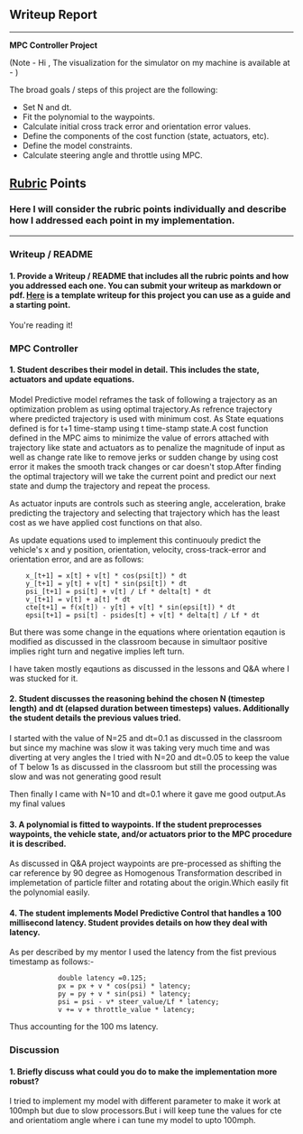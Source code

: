## Writeup Report

---

**MPC Controller Project**

(Note - Hi , The visualization for the simulator on my machine is available at - )

The broad goals / steps of this project are the following:

* Set N and dt.
* Fit the polynomial to the waypoints.
* Calculate initial cross track error and orientation error values.
* Define the components of the cost function (state, actuators, etc).
* Define the model constraints.
* Calculate steering angle and throttle using MPC.


## [Rubric](https://review.udacity.com/#!/rubrics/896/view) Points
### Here I will consider the rubric points individually and describe how I addressed each point in my implementation.  

---
### Writeup / README

#### 1. Provide a Writeup / README that includes all the rubric points and how you addressed each one.  You can submit your writeup as markdown or pdf.  [Here](https://github.com/udacity/CarND-Vehicle-Detection/blob/master/writeup_template.md) is a template writeup for this project you can use as a guide and a starting point.  

You're reading it!

### MPC Controller

#### 1. Student describes their model in detail. This includes the state, actuators and update equations.

Model Predictive model reframes the task of following a trajectory as an optimization problem as using optimal trajectory.As refrence trajectory where predicted trajectory is used with minimum cost.
As State equations defined is for t+1 time-stamp using t time-stamp state.A cost function defined in the MPC aims to minimize the value of errors attached with trajectory like state and actuators as to penalize the magnitude of input as well as change rate like to remove jerks or sudden change by using cost error it makes the smooth track changes or car doesn't stop.After finding the optimal trajectory will we take the current point and predict our next state and dump the trajectory and repeat the process.

As actuator inputs are controls such as steering angle, acceleration, brake predicting the trajectory and selecting that trajectory which has the least cost as we have applied cost functions on that also.

As update equations used to implement this continuouly predict the vehicle's x and y position, orientation, velocity, cross-track-error and orientation error, and are as follows:

        x_[t+1] = x[t] + v[t] * cos(psi[t]) * dt
        y_[t+1] = y[t] + v[t] * sin(psi[t]) * dt
        psi_[t+1] = psi[t] + v[t] / Lf * delta[t] * dt
        v_[t+1] = v[t] + a[t] * dt
        cte[t+1] = f(x[t]) - y[t] + v[t] * sin(epsi[t]) * dt
        epsi[t+1] = psi[t] - psides[t] + v[t] * delta[t] / Lf * dt

But there was some change in the equations where orientation eqaution is modified as discussed in the classroom because in simultaor positive implies right turn and negative implies left turn.

I have taken mostly eqautions as discussed in the lessons and Q&A where I was stucked for it.

#### 2. Student discusses the reasoning behind the chosen N (timestep length) and dt (elapsed duration between timesteps) values. Additionally the student details the previous values tried.


I started with the value of N=25 and dt=0.1 as discussed in the classroom but since my machine was slow it was taking very much time and was diverting at very angles the I tried with N=20 and dt=0.05 to keep the value of T below 1s as discussed in the classroom but still the processing was slow and was not generating good result 

Then finally I came with N=10 and dt=0.1 where it gave me good output.As my final values

#### 3. A polynomial is fitted to waypoints. If the student preprocesses waypoints, the vehicle state, and/or actuators prior to the MPC procedure it is described.

As discussed in Q&A project waypoints are pre-processed as shifting the car reference by 90 degree as Homogenous Transformation described in implemetation of particle filter and rotating about the origin.Which easily fit the polynomial easily.


#### 4. The student implements Model Predictive Control that handles a 100 millisecond latency. Student provides details on how they deal with latency.

As per described by my mentor I used the latency from the fist previous timestamp as follows:-

                double latency =0.125;
                px = px + v * cos(psi) * latency;
                py = py + v * sin(psi) * latency;
                psi = psi - v* steer_value/Lf * latency;
                v += v + throttle_value * latency;


Thus accounting for the 100 ms latency.

### Discussion

#### 1. Briefly discuss what could you do to make the implementation more robust?

I tried to implement my model with different parameter to make it work at 100mph but due to slow processors.But i will keep tune the values for cte and orientatiom angle where i can tune my model to upto 100mph.
